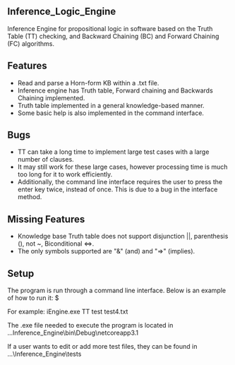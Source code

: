 ## Inference_Logic_Engine
Inference Engine for propositional logic in software based on the Truth Table (TT) checking, and Backward Chaining (BC) and Forward Chaining (FC) algorithms.
 	
## Features
* Read and parse a Horn-form KB within a .txt file. 
* Inference engine has Truth table, Forward chaining and Backwards Chaining implemented. 
* Truth table implemented in a general knowledge-based manner. 
* Some basic help is also implemented in the command interface. 

## Bugs	
* TT can take a long time to implement large test cases with a large number of clauses. 
* It may still work for these large cases, however processing time is much too long for it to work efficiently. 
* Additionally, the command line interface requires the user to press the enter key twice, instead of once. This is due to a bug in the interface method. 

## Missing Features
* Knowledge base Truth table does not support disjunction ||,  parenthesis (), not ~, Biconditional <=>. 
* The only symbols supported are "&" (and) and "=>" (implies). 

## Setup	
The program is run through a command line interface. Below is an example of how to run it:
$ <filename> <Logic Method> <test file>

For example: iEngine.exe TT test test4.txt

The .exe file needed to execute the program is located in \...Inference_Engine\bin\Debug\netcoreapp3.1
	
If a user wants to edit or add more test files, they can be found in ...\Inference_Engine\tests